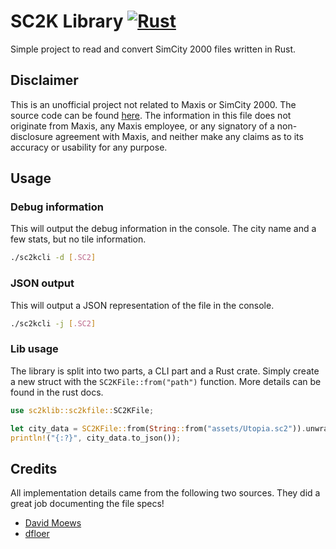 # SC2K Library [![Rust](https://github.com/spalter/sc2k-lib/actions/workflows/rust.yml/badge.svg?branch=main)](https://github.com/spalter/sc2k-lib/actions/workflows/rust.yml)
Simple project to read and convert SimCity 2000 files written in Rust.

## Disclaimer
This is an unofficial project not related to Maxis or SimCity 2000. The source code can be found [here](https://github.com/spalter/sc2k-lib). The information in this file does not originate from Maxis, any Maxis employee, or any signatory of a non-disclosure agreement with Maxis, and neither make any claims as to its accuracy or usability for any purpose.

## Usage

### Debug information
This will output the debug information in the console. The city name and a few stats, but no tile information.
```bash
./sc2kcli -d [.SC2]
```

### JSON output
This will output a JSON representation of the file in the console.
```bash
./sc2kcli -j [.SC2]
```

### Lib usage
The library is split into two parts, a CLI part and a Rust crate. Simply create a new struct with the `SC2KFile::from("path")` function. More details can be found in the rust docs.
```rust
use sc2klib::sc2kfile::SC2KFile;

let city_data = SC2KFile::from(String::from("assets/Utopia.sc2")).unwrap();
println!("{:?}", city_data.to_json());
```

## Credits
All implementation details came from the following two sources. They did a great job documenting the file specs!

- [David Moews](https://djm.cc/simcity-2000-info.txt)
- [dfloer](https://github.com/dfloer/SC2k-docs/tree/master)
